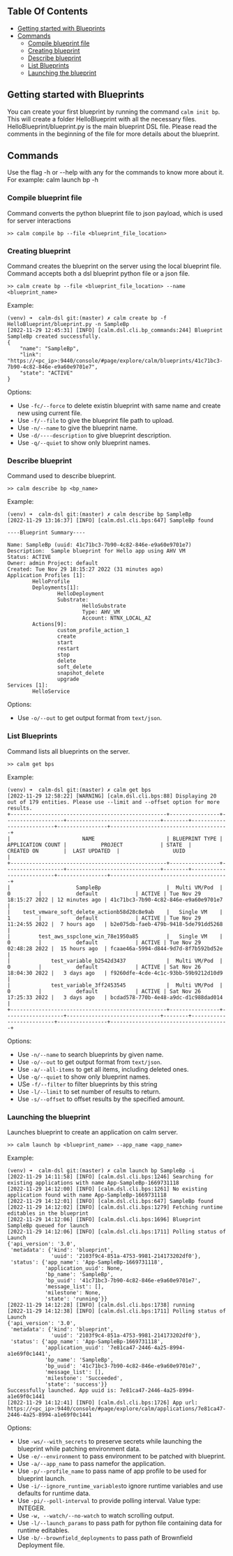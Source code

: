 ## Table Of Contents
- [Getting started with Blueprints](#getting-started-with-blueprints)
- [Commands](#commands)
  * [Compile blueprint file](#compile-blueprint-file)
  * [Creating blueprint](#creating-blueprint)
  * [Describe blueprint](#describe-blueprint)
  * [List Blueprints](#list-blueprints)
  * [Launching the blueprint](#launching-the-blueprint)

## Getting started with Blueprints
You can create your first blueprint by running the command `calm init bp`. This will create a folder HelloBlueprint with all the necessary files. HelloBlueprint/blueprint.py is the main blueprint DSL file. Please read the comments in the beginning of the file for more details about the blueprint.


## Commands
Use the flag -h or --help with any for the commands to know more about it. For example: calm launch bp -h

### Compile blueprint file
Command converts the python blueprint file to json payload, which is used for server interactions
```
>> calm compile bp --file <blueprint_file_location>
```

### Creating blueprint
Command creates the blueprint on the server using the local blueprint file. Command accepts both a dsl blueprint python file or a json file.
```
>> calm create bp --file <blueprint_file_location> --name <blueprint_name>
```

Example:
```
(venv) ➜  calm-dsl git:(master) ✗ calm create bp -f HelloBlueprint/blueprint.py -n SampleBp                  
[2022-11-29 12:45:31] [INFO] [calm.dsl.cli.bp_commands:244] Blueprint SampleBp created successfully.
{
    "name": "SampleBp",
    "link": "https://<pc_ip>:9440/console/#page/explore/calm/blueprints/41c71bc3-7b90-4c82-846e-e9a60e9701e7",
    "state": "ACTIVE"
}
```

Options:
- Use `-fc/--force` to delete existin blueprint with same name and create new using current file.
- Use `-f/--file` to give the blueprint file path to upload.
- Use `-n/--name` to give the blueprint name.
- Use `-d/----description` to give blueprint description.
- Use `-q/--quiet` to show only blueprint names.

### Describe blueprint
Command used to describe blueprint.
```
>> calm describe bp <bp_name>
```

Example:
```
(venv) ➜  calm-dsl git:(master) ✗ calm describe bp SampleBp
[2022-11-29 13:16:37] [INFO] [calm.dsl.cli.bps:647] SampleBp found 

----Blueprint Summary----

Name: SampleBp (uuid: 41c71bc3-7b90-4c82-846e-e9a60e9701e7)
Description:  Sample blueprint for Hello app using AHV VM
Status: ACTIVE
Owner: admin Project: default
Created: Tue Nov 29 18:15:27 2022 (31 minutes ago)
Application Profiles [1]:
        HelloProfile
        Deployments[1]:
                HelloDeployment
                Substrate:
                        HelloSubstrate
                        Type: AHV_VM
                        Account: NTNX_LOCAL_AZ
        Actions[9]:
                custom_profile_action_1
                create
                start
                restart
                stop
                delete
                soft_delete
                snapshot_delete
                upgrade
Services [1]:
        HelloService
```

Options:
- Use `-o/--out` to get output format from `text/json`.

### List Blueprints
Command lists all blueprints on the server.
```
>> calm get bps
```
Example:
```
(venv) ➜  calm-dsl git:(master) ✗ calm get bps                                  
[2022-11-29 12:58:22] [WARNING] [calm.dsl.cli.bps:88] Displaying 20 out of 179 entities. Please use --limit and --offset option for more results.
+--------------------------------------------------+----------------+-------------------+------------------------------+--------+--------------------------+----------------+--------------------------------------+
|                       NAME                       | BLUEPRINT TYPE | APPLICATION COUNT |           PROJECT            | STATE  |        CREATED ON        |  LAST UPDATED  |                 UUID                 |
+--------------------------------------------------+----------------+-------------------+------------------------------+--------+--------------------------+----------------+--------------------------------------+
|                     SampleBp                     |  Multi VM/Pod  |         0         |           default            | ACTIVE | Tue Nov 29 18:15:27 2022 | 12 minutes ago | 41c71bc3-7b90-4c82-846e-e9a60e9701e7 |
|    test_vmware_soft_delete_actionb58d28c8e9ab    |   Single VM    |         1         |           default            | ACTIVE | Tue Nov 29 11:24:55 2022 |  7 hours ago   | b2e075db-faeb-479b-9418-5de791dd5268 |
|         test_aws_sspclone_win_78e1950a85         |   Single VM    |         0         |           default            | ACTIVE | Tue Nov 29 02:48:28 2022 |  15 hours ago  | fcaae46a-5994-d844-9d7d-8f7b592bd52e |
|             test_variable_b2542d3437             |  Multi VM/Pod  |         0         |           default            | ACTIVE | Sat Nov 26 18:04:30 2022 |   3 days ago   | f9260dfe-4cde-4c1c-93bb-59b9212d10d9 |
|             test_variable_3ff2453545             |  Multi VM/Pod  |         0         |           default            | ACTIVE | Sat Nov 26 17:25:33 2022 |   3 days ago   | bcdad578-770b-4e48-a9dc-d1c988dad014 |
+--------------------------------------------------+----------------+-------------------+------------------------------+--------+--------------------------+----------------+--------------------------------------+
```

Options:
- Use `-n/--name` to search blueprints by given name.
- Use `-o/--out` to get output format from `text/json`.
- Use `-a/--all-items` to get all items, including deleted ones.
- Use `-q/--quiet` to show only blueprint names.
- USe `-f/--filter` to filter blueprints by this string
- Use `-l/--limit` to set number of results to return.
- Use `-s/--offset` to offset results by the specified amount.

### Launching the blueprint
Launches blueprint to create an application on calm server.
```
>> calm launch bp <blueprint_name> --app_name <app_name>
```

Example:
```
(venv) ➜  calm-dsl git:(master) ✗ calm launch bp SampleBp -i
[2022-11-29 14:11:58] [INFO] [calm.dsl.cli.bps:1246] Searching for existing applications with name App-SampleBp-1669731118
[2022-11-29 14:12:00] [INFO] [calm.dsl.cli.bps:1261] No existing application found with name App-SampleBp-1669731118
[2022-11-29 14:12:01] [INFO] [calm.dsl.cli.bps:647] SampleBp found 
[2022-11-29 14:12:02] [INFO] [calm.dsl.cli.bps:1279] Fetching runtime editables in the blueprint
[2022-11-29 14:12:06] [INFO] [calm.dsl.cli.bps:1696] Blueprint SampleBp queued for launch
[2022-11-29 14:12:06] [INFO] [calm.dsl.cli.bps:1711] Polling status of Launch
{'api_version': '3.0',
 'metadata': {'kind': 'blueprint',
              'uuid': '2103f9c4-851a-4753-9981-214173202df0'},
 'status': {'app_name': 'App-SampleBp-1669731118',
            'application_uuid': None,
            'bp_name': 'SampleBp',
            'bp_uuid': '41c71bc3-7b90-4c82-846e-e9a60e9701e7',
            'message_list': [],
            'milestone': None,
            'state': 'running'}}
[2022-11-29 14:12:28] [INFO] [calm.dsl.cli.bps:1738] running
[2022-11-29 14:12:38] [INFO] [calm.dsl.cli.bps:1711] Polling status of Launch
{'api_version': '3.0',
 'metadata': {'kind': 'blueprint',
              'uuid': '2103f9c4-851a-4753-9981-214173202df0'},
 'status': {'app_name': 'App-SampleBp-1669731118',
            'application_uuid': '7e81ca47-2446-4a25-8994-a1e69f0c1441',
            'bp_name': 'SampleBp',
            'bp_uuid': '41c71bc3-7b90-4c82-846e-e9a60e9701e7',
            'message_list': [],
            'milestone': 'Succeeded',
            'state': 'success'}}
Successfully launched. App uuid is: 7e81ca47-2446-4a25-8994-a1e69f0c1441
[2022-11-29 14:12:41] [INFO] [calm.dsl.cli.bps:1726] App url: https://<pc_ip>:9440/console/#page/explore/calm/applications/7e81ca47-2446-4a25-8994-a1e69f0c1441
```

Options:
- Use `-ws/--with_secrets` to preserve secrets while launching the blueprint while patching environment data.
- Use `-e/--environment` to pass environment to be patched with blueprint.
- Use `-a/--app_name` to pass namefor the application.
- Use `-p/--profile_name` to pass name of app profile to be used for blueprint launch.
- Use `-i/--ignore_runtime_variables`to ignore runtime variables and use defaults for runtime data.
- Use `-pi/--poll-interval` to provide polling interval. Value type: INTEGER.
- Use `-w, --watch/--no-watch` to watch scrolling output.
- Use `-l/--launch_params` to pass path for python file containing data for runtime editables.
- Use `-b/--brownfield_deployments` to pass path of Brownfield Deployment file.
